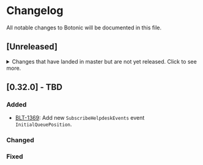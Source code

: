 # Changelog

All notable changes to Botonic will be documented in this file.

## [Unreleased]

<details>
  <summary>
    Changes that have landed in master but are not yet released.
    Click to see more.
  </summary>
  
## [0.31.x] - 2025-mm-dd

### Added

### Changed

### Fixed

</details>

## [0.32.0] - TBD

### Added

- [BLT-1369](https://hubtype.atlassian.net/browse/BLT-1369): Add new `SubscribeHelpdeskEvents` event `InitialQueuePosition`.

### Changed

### Fixed
